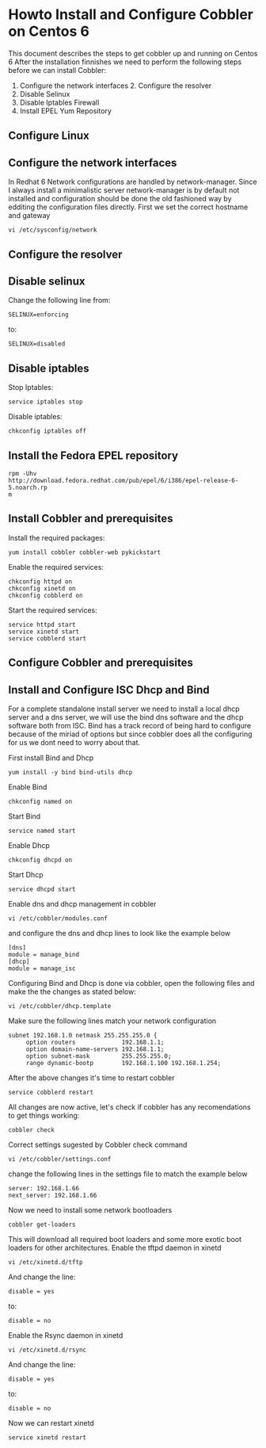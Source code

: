 # Howto Install and Configure Cobbler on Centos 6

This document describes the steps to get cobbler up and running on Centos 6 After the installation finnishes we need to perform the following steps before we can install Cobbler:

1. Configure the network interfaces 2. Configure the resolver
2. Disable Selinux
3. Disable Iptables Firewall
4. Install EPEL Yum Repository

## Configure Linux

## Configure the network interfaces

In Redhat 6 Network configurations are handled by network-manager. Since I always install a minimalistic server network-manager is by default not installed and configuration should be done the old fashioned way by edditing the configuration files directly. First we set the correct hostname and gateway

```text
vi /etc/sysconfig/network
```

## Configure the resolver

## Disable selinux

Change the following line from:

```text
SELINUX=enforcing
```

to:

```text
SELINUX=disabled
```

## Disable iptables

Stop Iptables:

```text
service iptables stop
```

Disable iptables:

```text
chkconfig iptables off
```

## Install the Fedora EPEL repository

```text
rpm -Uhv
http://download.fedora.redhat.com/pub/epel/6/i386/epel-release-6-5.noarch.rp
m
```

## Install Cobbler and prerequisites

Install the required packages:

```text
yum install cobbler cobbler-web pykickstart
```

Enable the required services:

```text
chkconfig httpd on
chkconfig xinetd on
chkconfig cobblerd on
```

Start the required services:

```text
service httpd start
service xinetd start
service cobblerd start
```

## Configure Cobbler and prerequisites

## Install and Configure ISC Dhcp and Bind

For a complete standalone install server we need to install a local dhcp server and a dns server, we will use the bind dns software and the dhcp software both from ISC. Bind has a track record of being hard to configure because of the miriad of options but since cobbler does all the configuring for us we dont need to worry about that.

First install Bind and Dhcp

```text
yum install -y bind bind-utils dhcp
```

Enable Bind

```text
chkconfig named on
```

Start Bind

```text
service named start
```

Enable Dhcp

```text
chkconfig dhcpd on
```

Start Dhcp

```text
service dhcpd start
```

Enable dns and dhcp management in cobbler

```text
vi /etc/cobbler/modules.conf
```

and configure the dns and dhcp lines to look like the example below

```text
[dns]
module = manage_bind
[dhcp]
module = manage_isc
```

Configuring Bind and Dhcp is done via cobbler, open the following files and make the the changes as stated below:

```text
vi /etc/cobbler/dhcp.template
```

Make sure the following lines match your network configuration

```text
subnet 192.168.1.0 netmask 255.255.255.0 {
     option routers             192.168.1.1;
     option domain-name-servers 192.168.1.1;
     option subnet-mask         255.255.255.0;
     range dynamic-bootp        192.168.1.100 192.168.1.254;
```

After the above changes it's time to restart cobbler

```text
service cobblerd restart
```

All changes are now active, let's check if cobbler has any recomendations to get things working:

```text
cobbler check
```

Correct settings sugested by Cobbler check command

```text
vi /etc/cobbler/settings.conf
```

change the following lines in the settings file to match the example below

```text
server: 192.168.1.66
next_server: 192.168.1.66
```

Now we need to install some network bootloaders

```text
cobbler get-loaders
```

This will download all required boot loaders and some more exotic boot loaders for other architectures. Enable the tftpd daemon in xinetd

```text
vi /etc/xinetd.d/tftp
```

And change the line:

```text
disable = yes
```

to:

```text
disable = no
```

Enable the Rsync daemon in xinetd

```text
vi /etc/xinetd.d/rsync
```

And change the line:

```text
disable = yes
```

to:

```text
disable = no
```

Now we can restart xinetd

```text
service xinetd restart
```

